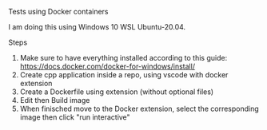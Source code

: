 Tests using Docker containers

I am doing this using Windows 10 WSL Ubuntu-20.04.

Steps

1. Make sure to have everything installed according to this guide: https://docs.docker.com/docker-for-windows/install/
1. Create cpp application inside a repo, using vscode with docker extension
1. Create a Dockerfile using extension (without optional files)
1. Edit then Build image
1. When finisched move to the Docker extension, select the corresponding image then click "run interactive"